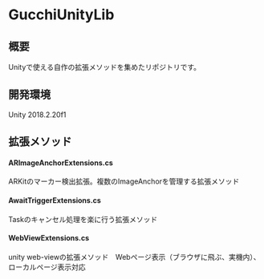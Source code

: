 # GucchiUnityLib

## 概要
Unityで使える自作の拡張メソッドを集めたリポジトリです。

## 開発環境
Unity 2018.2.20f1

## 拡張メソッド
#### ARImageAnchorExtensions.cs
ARKitのマーカー検出拡張。複数のImageAnchorを管理する拡張メソッド

#### AwaitTriggerExtensions.cs
Taskのキャンセル処理を楽に行う拡張メソッド

#### WebViewExtensions.cs
unity web-viewの拡張メソッド　Webページ表示（ブラウザに飛ぶ、実機内）、ローカルページ表示対応
